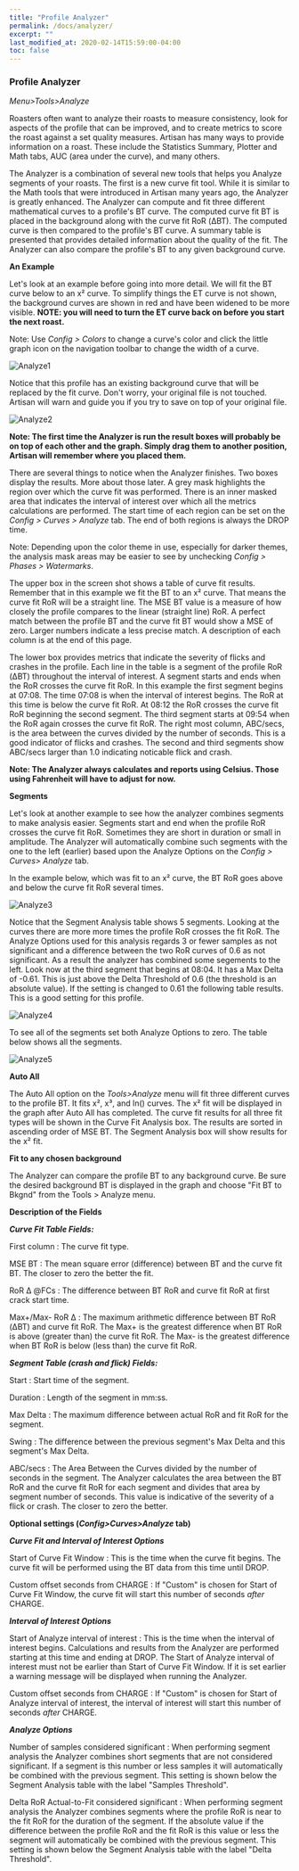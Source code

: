 ```yaml
---
title: "Profile Analyzer"
permalink: /docs/analyzer/
excerpt: ""
last_modified_at: 2020-02-14T15:59:00-04:00
toc: false
---
```


### Profile Analyzer

*Menu>Tools>Analyze*


Roasters often want to analyze their roasts to measure consistency, look for aspects of the profile that can be improved, and to create metrics to score the roast against a set quality measures.  Artisan has many ways to provide information on a roast.  These include the Statistics Summary, Plotter and Math tabs, AUC (area under the curve), and many others.

The Analyzer is a combination of several new tools that helps you Analyze segments of your roasts.  The first is a new curve fit tool.  While it is similar to the Math tools that were introduced in Artisan many years ago, the Analyzer is greatly enhanced.  The Analyzer can compute and fit three different mathematical curves to a profile's BT curve.  The computed curve fit BT is placed in the background along with the curve fit RoR (ΔBT).  The computed curve is then compared to the profile's BT curve.  A summary table is presented that provides detailed information about the quality of the fit.  The Analyzer can also compare the profile's BT to any given background curve.
 
**An Example**

Let's look at an example before going into more detail.  We will fit the BT curve below to an x² curve.  To simplify things the ET curve is not shown, the background curves are shown in red and have been widened to be more visible.  **NOTE: you will need to turn the ET curve back on before you start the next roast.**  

Note: Use *Config > Colors* to change a curve's color and click the little graph icon on the navigation toolbar to change the width of a curve.
 
![Analyze1](/assets/images/gsg/Analyze1.png)

Notice that this profile has an existing background curve that will be replaced by the fit curve.  Don't worry, your original file is not touched.  Artisan will warn and guide you if you try to save on top of your original file.

![Analyze2](/assets/images/gsg/Analyze2.png)

**Note: The first time the Analyzer is run the result boxes will probably be on top of each other and the graph.  Simply drag them to another position, Artisan will remember where you placed them.**
 
There are several things to notice when the Analyzer finishes.  Two boxes display the results.  More about those later.  A grey mask highlights the region over which the curve fit was performed. There is an inner masked area that indicates the interval of interest over which all the metrics calculations are performed. The start time of each region can be set on the *Config > Curves > Analyze* tab.  The end of both regions is always the DROP time.

Note: Depending upon the color theme in use, especially for darker themes, the analysis mask areas may be easier to see by unchecking *Config > Phases > Watermarks*.

The upper box in the screen shot shows a table of curve fit results.  Remember that in this example we fit the BT to an x² curve.  That means the curve fit RoR will be a straight line.  The MSE BT value is a measure of how closely the profile compares to the linear (straight line) RoR.  A perfect match between the profile BT and the curve fit BT would show a MSE of zero.  Larger numbers indicate a less precise match.  A description of each column is at the end of this page.  

The lower box provides metrics that indicate the severity of flicks and crashes in the profile.  Each line in the table is a segment of the profile RoR (ΔBT) throughout the interval of interest.  A segment starts and ends when the RoR crosses the curve fit RoR.  In this example the first segment begins at 07:08.  The time 07:08 is when the interval of interest begins. The RoR at this time is below the curve fit RoR.  At 08:12 the RoR crosses the curve fit RoR beginning the second segment.  The third segment starts at 09:54 when the RoR again crosses the curve fit RoR.  The right most column, ABC/secs, is the area between the curves divided by the number of seconds.  This is a good indicator of flicks and crashes.  The second and third segments show ABC/secs larger than 1.0 indicating noticable flick and crash.

**Note: The Analyzer always calculates and reports using Celsius. Those using Fahrenheit will have to adjust for now.**

**Segments**

Let's look at another example to see how the analyzer combines segments to make analysis easier.  Segments start and end when the profile RoR crosses the curve fit RoR. Sometimes they are short in duration or small in amplitude.  The Analyzer will automatically combine such segments with the one to the left (earlier) based upon the Analyze Options on the *Config > Curves> Analyze* tab. 

In the example below, which was fit to an x² curve, the BT RoR goes above and below the curve fit RoR several times. 

![Analyze3](/assets/images/gsg/Analyze3.png)

Notice that the Segment Analysis table shows 5 segments.  Looking at the curves there are more more times the profile RoR crosses the fit RoR.  The Analyze Options used for this analysis regards 3 or fewer samples as not significant and a difference between the two RoR curves of 0.6 as not significant.  As a result the analyzer has combined some segements to the left. Look now at the third segment that begins at 08:04.  It has a Max Delta of -0.61. This is just above the Delta Threshold of 0.6 (the threshold is an absolute value).  If the setting is changed to 0.61 the following table results.  This is a good setting for this profile.

![Analyze4](/assets/images/gsg/Analyze4.png)
 
To see all of the segments set both Analyze Options to zero.  The table below shows all the segments.

![Analyze5](/assets/images/gsg/Analyze5.png)

**Auto All**

The Auto All option on the *Tools>Analyze* menu will fit three different curves to the profile BT.  It fits x², x³, and ln() curves.  The x² fit will be displayed in the graph after Auto All has completed.  The curve fit results for all three fit types will be shown in the Curve Fit Analysis box.  The results are sorted in ascending order of MSE BT.  The Segment Analysis box will show results for the x² fit. 


**Fit to any chosen background**

The Analyzer can compare the profile BT to any background curve.  Be sure the desired background BT is displayed in the graph and choose "Fit BT to Bkgnd" from the Tools > Analyze menu.


**Description of the Fields**

**_Curve Fit Table Fields:_**

First column : The curve fit type.

MSE BT : The mean square error (difference) between BT and the curve fit BT. The closer to zero the better the fit.

RoR Δ @FCs : The difference between BT RoR and curve fit RoR at first crack start time. 

Max+/Max- RoR Δ : The maximum arithmetic difference between BT RoR (ΔBT) and curve fit RoR.  The Max+ is the greatest difference when BT RoR is above (greater than) the curve fit RoR.  The Max- is the greatest difference when BT RoR is below (less than) the curve fit RoR. 


**_Segment Table (crash and flick) Fields:_**

Start : Start time of the segment.

Duration : Length of the segment in mm:ss.

Max Delta : The maximum difference between actual RoR and fit RoR for the segment.

Swing : The difference between the previous segment's Max Delta and this segment's Max Delta.

ABC/secs : The Area Between the Curves divided by the number of seconds in the segment.  The Analyzer calculates the area between the BT RoR and the curve fit RoR for each segment and divides that area by segment number of seconds.  This value is indicative of the severity of a flick or crash. The closer to zero the better.

**Optional settings (*Config>Curves>Analyze* tab)**
 
**_Curve Fit and Interval of Interest Options_**

Start of Curve Fit Window : This is the time when the curve fit begins. The curve fit will be performed using the BT data from this time until DROP.

Custom offset seconds from CHARGE : If "Custom" is chosen for Start of Curve Fit Window, the curve fit will start this number of seconds _after_ CHARGE.


**_Interval of Interest Options_**

Start of Analyze interval of interest : This is the time when the interval of interest begins. Calculations and results from the Analyzer are performed starting at this time and ending at DROP.  The Start of Analyze interval of interest must not be earlier than Start of Curve Fit Window.  If it is set earlier a warning message will be displayed when running the Analyzer.

Custom offset seconds from CHARGE : If "Custom" is chosen for Start of Analyze interval of interest, the interval of interest will start this number of seconds _after_ CHARGE.


**_Analyze Options_**

Number of samples considered significant : When performing segment analysis the Analyzer combines short segments that are not considered significant.  If a segment is this number or less samples it will automatically be combined with the previous segment.  This setting is shown below the Segment Analysis table with the label "Samples Threshold".

Delta RoR Actual-to-Fit considered significant : When performing segment analysis the Analyzer combines segments where the profile RoR is near to the fit RoR for the duration of the segment. If the absolute value if the difference between the profile RoR and the fit RoR is this value or less the segment will automatically be combined with the previous segment. This setting is shown below the Segment Analysis table with the label "Delta Threshold".


